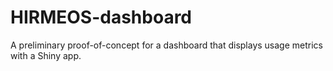 # HIRMEOS-dashboard
A preliminary proof-of-concept for a dashboard that displays usage metrics with a Shiny app.
